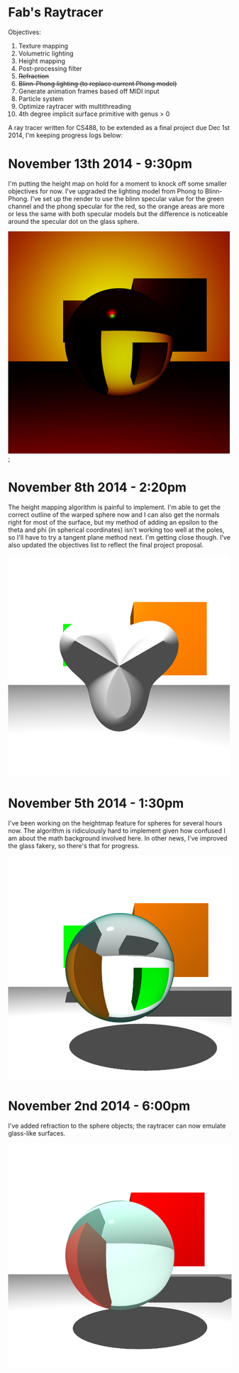 Fab's Raytracer
===============

Objectives:

1. Texture mapping
2. Volumetric lighting
3. Height mapping
4. Post-processing filter
5. ~~Refraction~~
6. ~~Blinn-Phong lighting (to replace current Phong model)~~
7. Generate animation frames based off MIDI input
8. Particle system
9. Optimize raytracer with multithreading
10. 4th degree implicit surface primitive with genus > 0

A ray tracer written for CS488, to be extended as a final project due Dec 1st 2014, I'm keeping progress logs below:

# November 13th 2014 - 9:30pm

I'm putting the height map on hold for a moment to knock off some smaller objectives for now. I've upgraded the lighting model from Phong to Blinn-Phong. I've set up the render to use the blinn specular value for the green channel and the phong specular for the red, so the orange areas are more or less the same with both specular models but the difference is noticeable around the specular dot on the glass sphere.

![Alt text](/sampleblinn.png?raw=true "Sample render");

# November 8th 2014 - 2:20pm

The height mapping algorithm is painful to implement. I'm able to get the correct outline of the warped sphere now and I can also get the normals right for most of the surface, but my method of adding an epsilon to the theta and phi (in spherical coordinates) isn't working too well at the poles, so I'll have to try a tangent plane method next. I'm getting close though. I've also updated the objectives list to reflect the final project proposal.

![Alt text](/sampleheight1.png?raw=true "Sample render")


# November 5th 2014 - 1:30pm

I've been working on the heightmap feature for spheres for several hours now. The algorithm is ridiculously hard to implement given how confused I am about the math background involved here. In other news, I've improved the glass fakery, so there's that for progress.

![Alt text](/samplebetterglass.png?raw=true "Sample render")


# November 2nd 2014 - 6:00pm

I've added refraction to the sphere objects; the raytracer can now emulate glass-like surfaces.

![Alt text](/samplerefraction.png?raw=true "Sample render")